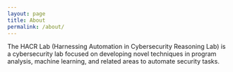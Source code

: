 ```yaml
---
layout: page
title: About
permalink: /about/
---
```


The HACR Lab (Harnessing Automation in Cybersecurity Reasoning Lab) is a cybersecurity lab focused on developing novel techniques in program analysis, machine learning, and related areas to automate security tasks.
